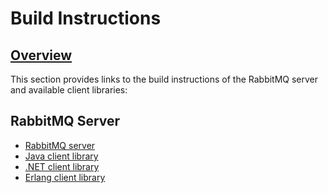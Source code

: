 <!--
Copyright (c) 2007-2021 VMware, Inc. or its affiliates.

All rights reserved. This program and the accompanying materials
are made available under the terms of the under the Apache License,
Version 2.0 (the "License”); you may not use this file except in compliance
with the License. You may obtain a copy of the License at

https://www.apache.org/licenses/LICENSE-2.0

Unless required by applicable law or agreed to in writing, software
distributed under the License is distributed on an "AS IS" BASIS,
WITHOUT WARRANTIES OR CONDITIONS OF ANY KIND, either express or implied.
See the License for the specific language governing permissions and
limitations under the License.
-->

# Build Instructions

## <a id="overview" class="anchor" href="#overview">Overview</a>

This section provides links to the build instructions
of the RabbitMQ server and available client libraries:

## RabbitMQ Server

 * [RabbitMQ server](/build-server.html)
 * [Java client library](/build-java-client.html)
 * [.NET client library](/build-dotnet-client.html)
 * [Erlang client library](/build-erlang-client.html)
